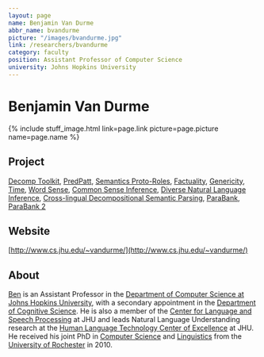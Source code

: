 ```yaml
---
layout: page
name: Benjamin Van Durme
abbr_name: bvandurme
picture: "/images/bvandurme.jpg"
link: /researchers/bvandurme
category: faculty
position: Assistant Professor of Computer Science
university: Johns Hopkins University
---
```


# Benjamin Van Durme

{% include stuff_image.html link=page.link picture=page.picture name=page.name %}

## Project

[Decomp Toolkit](http://decomp.io/projects/decomp-toolkit/), [PredPatt](http://decomp.io/projects/predpatt/), [Semantics Proto-Roles](http://decomp.io/projects/semantic-proto-roles/), [Factuality](http://decomp.io/projects/factuality/), [Genericity](http://decomp.io/projects/genericity/), [Time](http://decomp.io/projects/time/), [Word Sense](http://decomp.io/projects/word-sense/), [Common Sense Inference](http://decomp.io/projects/common-sense-inference/), [Diverse Natural Language Inference](http://decomp.io/projects/diverse-natural-language-inference/), [Cross-lingual Decompositional Semantic Parsing](http://decomp.io/projects/X-DSP/), [ParaBank](http://decomp.io/projects/parabank/), [ParaBank 2](http://decomp.io/projects/parabank2/)

## Website

[http://www.cs.jhu.edu/~vandurme/](http://www.cs.jhu.edu/~vandurme/)

## About

[Ben](http://www.cs.jhu.edu/~vandurme/) is an Assistant Professor in the [Department of Computer Science at Johns Hopkins University](https://www.cs.jhu.edu/), with a secondary appointment in the [Department of Cognitive Science](http://cogsci.jhu.edu/). He is also a member of the [Center for Language and Speech Processing](https://www.clsp.jhu.edu/) at JHU and leads Natural Language Understanding research at the [Human Language Technology Center of Excellence](https://hltcoe.jhu.edu/) at JHU. He received his joint PhD in [Computer Science](https://www.cs.rochester.edu/) and [Linguistics](http://www.sas.rochester.edu/lin/index.html) from the [University of Rochester](https://www.rochester.edu/) in 2010.


